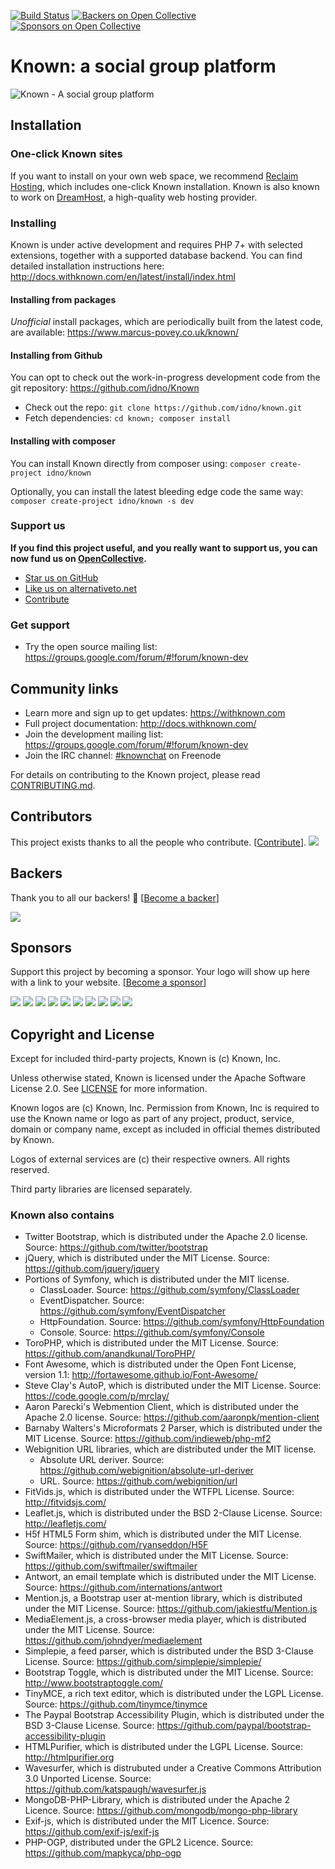 [![Build Status](https://travis-ci.org/idno/known.svg?branch=master)](https://travis-ci.org/idno/Known) 
[![Backers on Open Collective](https://opencollective.com/known/backers/badge.svg)](#backers) 
[![Sponsors on Open Collective](https://opencollective.com/known/sponsors/badge.svg)](#sponsors) 

# Known: a social group platform

![Known - A social group platform](https://withknown.com/img/home/screens.png)

## Installation 

### One-click Known sites

If you want to install on your own web space, we recommend [Reclaim Hosting](https://portal.reclaimhosting.com/aff.php?aff=013),
which includes one-click Known installation. Known is also known to work on [DreamHost](https://dreamhost.com), a high-quality
web hosting provider.

### Installing

Known is under active development and requires PHP 7+ with selected extensions, together with a supported database backend. You can find detailed installation instructions here: <http://docs.withknown.com/en/latest/install/index.html>

#### Installing from packages

_Unofficial_ install packages, which are periodically built from the latest code, are available: <https://www.marcus-povey.co.uk/known/>

#### Installing from Github

You can opt to check out the work-in-progress development code from the git repository: <https://github.com/idno/Known>

* Check out the repo: ```git clone https://github.com/idno/known.git```
* Fetch dependencies: ```cd known; composer install```

#### Installing with composer

You can install Known directly from composer using: ``` composer create-project idno/known ```

Optionally, you can install the latest bleeding edge code the same way: ``` composer create-project idno/known -s dev ```

### Support us

**If you find this project useful, and you really want to support us, you can now fund us on [OpenCollective](https://opencollective.com/known).**

* [Star us on GitHub](https://github.com/idno/known)
* [Like us on alternativeto.net](http://alternativeto.net/software/known/)
* [Contribute](CONTRIBUTING.md)

### Get support

* Try the open source mailing list: <https://groups.google.com/forum/#!forum/known-dev>

## Community links

* Learn more and sign up to get updates: <https://withknown.com>
* Full project documentation: <http://docs.withknown.com/>
* Join the development mailing list: <https://groups.google.com/forum/#!forum/known-dev>
* Join the IRC channel: [#knownchat](https://webchat.freenode.net/?channels=knownchat) on Freenode

For details on contributing to the Known project, please read [CONTRIBUTING.md](CONTRIBUTING.md).

## Contributors

This project exists thanks to all the people who contribute. [[Contribute](CONTRIBUTING.md)].
<a href="https://github.com/idno/known/graphs/contributors"><img src="https://opencollective.com/known/contributors.svg?width=890&button=false" /></a>


## Backers

Thank you to all our backers! 🙏 [[Become a backer](https://opencollective.com/known#backer)]

<a href="https://opencollective.com/known#backers" target="_blank"><img src="https://opencollective.com/known/backers.svg?width=890"></a>


## Sponsors

Support this project by becoming a sponsor. Your logo will show up here with a link to your website. [[Become a sponsor](https://opencollective.com/known#sponsor)]

<a href="https://opencollective.com/known/sponsor/0/website" target="_blank"><img src="https://opencollective.com/known/sponsor/0/avatar.svg"></a>
<a href="https://opencollective.com/known/sponsor/1/website" target="_blank"><img src="https://opencollective.com/known/sponsor/1/avatar.svg"></a>
<a href="https://opencollective.com/known/sponsor/2/website" target="_blank"><img src="https://opencollective.com/known/sponsor/2/avatar.svg"></a>
<a href="https://opencollective.com/known/sponsor/3/website" target="_blank"><img src="https://opencollective.com/known/sponsor/3/avatar.svg"></a>
<a href="https://opencollective.com/known/sponsor/4/website" target="_blank"><img src="https://opencollective.com/known/sponsor/4/avatar.svg"></a>
<a href="https://opencollective.com/known/sponsor/5/website" target="_blank"><img src="https://opencollective.com/known/sponsor/5/avatar.svg"></a>
<a href="https://opencollective.com/known/sponsor/6/website" target="_blank"><img src="https://opencollective.com/known/sponsor/6/avatar.svg"></a>
<a href="https://opencollective.com/known/sponsor/7/website" target="_blank"><img src="https://opencollective.com/known/sponsor/7/avatar.svg"></a>
<a href="https://opencollective.com/known/sponsor/8/website" target="_blank"><img src="https://opencollective.com/known/sponsor/8/avatar.svg"></a>
<a href="https://opencollective.com/known/sponsor/9/website" target="_blank"><img src="https://opencollective.com/known/sponsor/9/avatar.svg"></a>



## Copyright and License

Except for included third-party projects, Known is (c) Known, Inc.

Unless otherwise stated, Known is licensed under the Apache Software License 2.0. See [LICENSE](LICENSE) for more information.

Known logos are (c) Known, Inc. Permission from Known, Inc is required to use the Known name or logo as part of any
project, product, service, domain or company name, except as included in official themes distributed by Known.

Logos of external services are (c) their respective owners. All rights reserved.

Third party libraries are licensed separately.

### Known also contains

* Twitter Bootstrap, which is distributed under the Apache 2.0 license. Source: https://github.com/twitter/bootstrap
* jQuery, which is distributed under the MIT License. Source: https://github.com/jquery/jquery
* Portions of Symfony, which is distributed under the MIT license.
  * ClassLoader. Source: https://github.com/symfony/ClassLoader
  * EventDispatcher. Source: https://github.com/symfony/EventDispatcher
  * HttpFoundation. Source: https://github.com/symfony/HttpFoundation
  * Console. Source: https://github.com/symfony/Console
* ToroPHP, which is distributed under the MIT License. Source: https://github.com/anandkunal/ToroPHP/
* Font Awesome, which is distributed under the Open Font License, version 1.1: http://fortawesome.github.io/Font-Awesome/
* Steve Clay's AutoP, which is distributed under the MIT License. Source: https://code.google.com/p/mrclay/
* Aaron Parecki's Webmention Client, which is distributed under the Apache 2.0 license. Source: https://github.com/aaronpk/mention-client
* Barnaby Walters's Microformats 2 Parser, which is distributed under the MIT License. Source: https://github.com/indieweb/php-mf2
* Webignition URL libraries, which are distributed under the MIT license.
  * Absolute URL deriver. Source: https://github.com/webignition/absolute-url-deriver
  * URL. Source: https://github.com/webignition/url
* FitVids.js, which is distributed under the WTFPL License. Source: http://fitvidsjs.com/
* Leaflet.js, which is distributed under the BSD 2-Clause License. Source: http://leafletjs.com/ 
* H5f HTML5 Form shim, which is distributed under the MIT License. Source: https://github.com/ryanseddon/H5F
* SwiftMailer, which is distributed under the MIT License. Source: https://github.com/swiftmailer/swiftmailer
* Antwort, an email template which is distributed under the MIT License. Source: https://github.com/internations/antwort
* Mention.js, a Bootstrap user at-mention library, which is distributed under the MIT License. Source: https://github.com/jakiestfu/Mention.js
* MediaElement.js, a cross-browser media player, which is distributed under the MIT License. Source: https://github.com/johndyer/mediaelement
* Simplepie, a feed parser, which is distributed under the BSD 3-Clause License. Source: https://github.com/simplepie/simplepie/
* Bootstrap Toggle, which is distributed under the MIT License. Source: http://www.bootstraptoggle.com/
* TinyMCE, a rich text editor, which is distributed under the LGPL License. Source: https://github.com/tinymce/tinymce
* The Paypal Bootstrap Accessibility Plugin, which is distributed under the BSD 3-Clause License. Source: https://github.com/paypal/bootstrap-accessibility-plugin
* HTMLPurifier, which is distributed under the LGPL License. Source: http://htmlpurifier.org
* Wavesurfer, which is distrubuted under a Creative Commons Attribution 3.0 Unported License. Source: https://github.com/katspaugh/wavesurfer.js
* MongoDB-PHP-Library, which is distributed under the Apache 2 Licence. Source: https://github.com/mongodb/mongo-php-library
* Exif-js, which is distributed under the MIT Licence. Source: https://github.com/exif-js/exif-js
* PHP-OGP, distributed under the GPL2 Licence. Source: https://github.com/mapkyca/php-ogp
